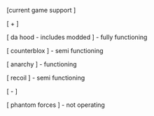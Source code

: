 [current game support ] 

[ + ] 

[ da hood - includes modded ] - fully functioning

[ counterblox ] - semi functioning 

[ anarchy ] - functioning

[ recoil ] - semi functioning

[ - ] 

[ phantom forces ] - not operating
